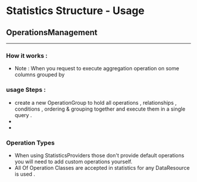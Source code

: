 # Statistics Structure - Usage
## OperationsManagement

<hr>

### How it works :
- Note : When you request to execute aggregation operation on some columns grouped by

### usage Steps :
- create a new OperationGroup to hold all operations , relationships , conditions , ordering & grouping together and execute them in a single query .   
-  
- 
### Operation Types




- When using StatisticsProviders those don't provide default operations you will need to add custom operations yourself.
- All Of Operation Classes are accepted in statistics for any DataResource is used .

